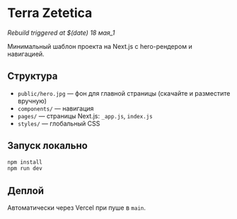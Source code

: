 # Terra Zetetica
*Rebuild triggered at $(date) 18 мая_1*

Минимальный шаблон проекта на Next.js с hero-рендером и навигацией.

## Структура

- `public/hero.jpg` — фон для главной страницы (скачайте и разместите вручную)
- `components/` — навигация
- `pages/` — страницы Next.js: `_app.js`, `index.js`
- `styles/` — глобальный CSS

## Запуск локально

```bash
npm install
npm run dev
```

## Деплой

Автоматически через Vercel при пуше в `main`.
